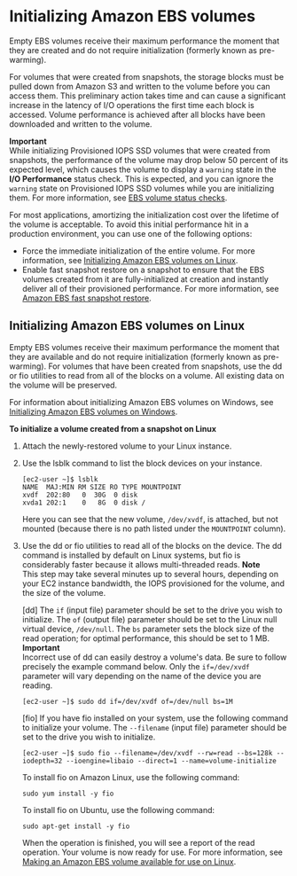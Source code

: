 # Initializing Amazon EBS volumes<a name="ebs-initialize"></a>

Empty EBS volumes receive their maximum performance the moment that they are created and do not require initialization \(formerly known as pre\-warming\)\.

For volumes that were created from snapshots, the storage blocks must be pulled down from Amazon S3 and written to the volume before you can access them\. This preliminary action takes time and can cause a significant increase in the latency of I/O operations the first time each block is accessed\. Volume performance is achieved after all blocks have been downloaded and written to the volume\.

**Important**  
While initializing Provisioned IOPS SSD volumes that were created from snapshots, the performance of the volume may drop below 50 percent of its expected level, which causes the volume to display a `warning` state in the **I/O Performance** status check\. This is expected, and you can ignore the `warning` state on Provisioned IOPS SSD volumes while you are initializing them\. For more information, see [EBS volume status checks](monitoring-volume-status.md#monitoring-volume-checks)\.

For most applications, amortizing the initialization cost over the lifetime of the volume is acceptable\. To avoid this initial performance hit in a production environment, you can use one of the following options:
+ Force the immediate initialization of the entire volume\. For more information, see [Initializing Amazon EBS volumes on Linux](#ebs-initialize-linux)\.
+ Enable fast snapshot restore on a snapshot to ensure that the EBS volumes created from it are fully\-initialized at creation and instantly deliver all of their provisioned performance\. For more information, see [Amazon EBS fast snapshot restore](ebs-fast-snapshot-restore.md)\.

## Initializing Amazon EBS volumes on Linux<a name="ebs-initialize-linux"></a>

Empty EBS volumes receive their maximum performance the moment that they are available and do not require initialization \(formerly known as pre\-warming\)\. For volumes that have been created from snapshots, use the dd or fio utilities to read from all of the blocks on a volume\. All existing data on the volume will be preserved\.

For information about initializing Amazon EBS volumes on Windows, see [Initializing Amazon EBS volumes on Windows](https://docs.aws.amazon.com/AWSEC2/latest/WindowsGuide/ebs-initialize.html#ebs-initialize-windows)\.

**To initialize a volume created from a snapshot on Linux**

1. Attach the newly\-restored volume to your Linux instance\.

1. Use the lsblk command to list the block devices on your instance\.

   ```
   [ec2-user ~]$ lsblk
   NAME  MAJ:MIN RM SIZE RO TYPE MOUNTPOINT
   xvdf  202:80   0  30G  0 disk
   xvda1 202:1    0   8G  0 disk /
   ```

   Here you can see that the new volume, `/dev/xvdf`, is attached, but not mounted \(because there is no path listed under the `MOUNTPOINT` column\)\.

1. <a name="initialize-snapshot-step"></a>Use the dd or fio utilities to read all of the blocks on the device\. The dd command is installed by default on Linux systems, but fio is considerably faster because it allows multi\-threaded reads\.
**Note**  
This step may take several minutes up to several hours, depending on your EC2 instance bandwidth, the IOPS provisioned for the volume, and the size of the volume\.

   \[dd\] The `if` \(input file\) parameter should be set to the drive you wish to initialize\. The `of` \(output file\) parameter should be set to the Linux null virtual device, `/dev/null`\. The `bs` parameter sets the block size of the read operation; for optimal performance, this should be set to 1 MB\.
**Important**  
Incorrect use of dd can easily destroy a volume's data\. Be sure to follow precisely the example command below\. Only the `if=/dev/xvdf` parameter will vary depending on the name of the device you are reading\.

   ```
   [ec2-user ~]$ sudo dd if=/dev/xvdf of=/dev/null bs=1M
   ```

   \[fio\] If you have fio installed on your system, use the following command to initialize your volume\. The `--filename` \(input file\) parameter should be set to the drive you wish to initialize\.

   ```
   [ec2-user ~]$ sudo fio --filename=/dev/xvdf --rw=read --bs=128k --iodepth=32 --ioengine=libaio --direct=1 --name=volume-initialize
   ```

   To install fio on Amazon Linux, use the following command:

   ```
   sudo yum install -y fio
   ```

   To install fio on Ubuntu, use the following command:

   ```
   sudo apt-get install -y fio
   ```

   When the operation is finished, you will see a report of the read operation\. Your volume is now ready for use\. For more information, see [Making an Amazon EBS volume available for use on Linux](ebs-using-volumes.md)\.